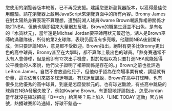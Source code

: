 您使用的瀏覽器版本較舊，已不再受支援。建議您更新瀏覽器版本，以獲得最佳使用體驗。請在瀏覽器上啟用JavaScript來瀏覽頁面中的所有內容。Bronny James在對太陽熱身賽表現不算理想，遭到前湖人球員Kwame Brown嘲諷靠裙帶關係才能打NBA，但他也隨即招來大量網友反嗆。Brown的職業生涯並不出色，是有名的「水貨狀元」，當年還是Michael Jordan要巫師用狀元籤選他。湖人是Brown巫師約滿離隊後，所待的第2支球隊，表現仍舊沒有多亮眼，他離開NBA後創業有成，但只要評論NBA，意見都不受歡迎。Brown指出，絕對有更多比Bronny更出色的高中球員，Bronny甚至在大學時，都不算隊上最出色的球員。「熱身賽通常不太有人會傳球，但是他卻有12次出手機會，對於每個以為只要打進NBA就能獲得公平機會的人來說，他們父子證明了裙帶關係是存在的。」Brown之前也批評過LeBron James，自然不會放過他兒子，但他似乎認為在商場事業有成，講話就有份量，這次依舊引來眾多球迷嘲諷。有球迷反諷說，Brown在高中打球時，也有很多比他優秀的高中球員，到底是怎麼變狀元的。也有球迷酸說，有些高中跳級的球員在NBA發展失敗了，例如Kwame Brown。有更狠地評論指出，怎麼Jordan當年就沒在練球把這「B**ch」給罵哭？馬上加入「LINE TODAY 運動」官方帳號，熱播球賽即時通知，好球不錯過～